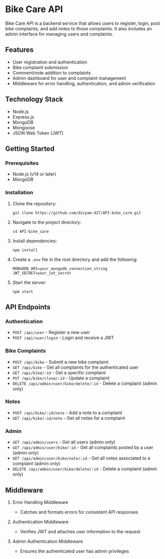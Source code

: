 # Bike Care API

Bike Care API is a backend service that allows users to register, login, post bike complaints, and add notes to those complaints. It also includes an admin interface for managing users and complaints.

## Features

- User registration and authentication
- Bike complaint submission
- Comment/note addition to complaints
- Admin dashboard for user and complaint management
- Middleware for error handling, authentication, and admin verification

## Technology Stack

- Node.js
- Express.js
- MongoDB
- Mongoose
- JSON Web Token (JWT)

## Getting Started

### Prerequisites

- Node.js (v14 or later)
- MongoDB

### Installation

1. Clone the repository:
   ```
   git clone https://github.com/divyam-d27/API-bike_care.git
   ```

2. Navigate to the project directory:
   ```
   cd API-bike_care
   ```

3. Install dependencies:
   ```
   npm install
   ```

4. Create a `.env` file in the root directory and add the following:
   ```
   MONGODB_URI=your_mongodb_connection_string
   JWT_SECRET=your_jwt_secret
   ```

5. Start the server:
   ```
   npm start
   ```

## API Endpoints

### Authentication

- `POST /api/user` - Register a new user
- `POST /api/user/login` - Login and receive a JWT

### Bike Complaints

- `POST /api/bike` - Submit a new bike complaint
- `GET /api/bike` - Get all complaints for the authenticated user
- `GET /api/bike/:id` - Get a specific complaint
- `PUT /api/bike/close/:id` - Update a complaint
- `DELETE /api/admin/user/bike/delete/:id` - Delete a complaint (admin only)

### Notes

- `POST /api/bike/:id/note` - Add a note to a complaint
- `GET /api/bike/:id/note` - Get all notes for a complaint

### Admin

- `GET /api/admin/users` - Get all users (admin only)
- `GET /api/admin/user/bike/:id` - Get all complaints posted by a user (admin only)
- `GET /api/admin/user/bike/note/:id` - Get all notes associated to a complaint (admin only)
- `DELETE /api/admin/user/bike/delete/:id` - Delete a complaint (admin only)

## Middleware

1. Error Handling Middleware
   - Catches and formats errors for consistent API responses

2. Authentication Middleware
   - Verifies JWT and attaches user information to the request

3. Admin Authentication Middleware
   - Ensures the authenticated user has admin privileges
